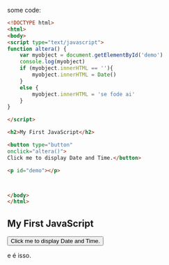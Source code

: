 some code:

~~~~html
<!DOCTYPE html>
<html>
<body>
<script type="text/javascript">
function altera() {
	var myobject = document.getElementById('demo')
	console.log(myobject)
	if (myobject.innerHTML == ''){
		myobject.innerHTML = Date()
	}
	else {
		myobject.innerHTML = 'se fode ai'
	}
}

</script>

<h2>My First JavaScript</h2>

<button type="button"
onclick="altera()">
Click me to display Date and Time.</button>

<p id="demo"></p>



</body>
</html> 

~~~~

<!DOCTYPE html>
<html>
<body>
<script type="text/javascript">
function altera() {
	var myobject = document.getElementById('demo')
	console.log(myobject)
	if (myobject.innerHTML == ''){
		myobject.innerHTML = Date()
	}
	else {
		myobject.innerHTML = 'se fode ai'
	}
}

</script>

<h2>My First JavaScript</h2>

<button type="button"
onclick="altera()">
Click me to display Date and Time.</button>

<p id="demo"></p>



</body>
</html>
e é isso.
